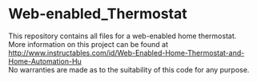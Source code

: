 # Web-enabled_Thermostat  
  
This repository contains all files for a web-enabled home thermostat.  
More information on this project can be found at http://www.instructables.com/id/Web-Enabled-Home-Thermostat-and-Home-Automation-Hu  
No warranties are made as to the suitability of this code for any purpose.  
